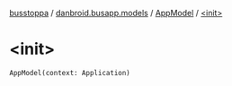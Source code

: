 [busstoppa](../../index.md) / [danbroid.busapp.models](../index.md) / [AppModel](index.md) / [&lt;init&gt;](./-init-.md)

# &lt;init&gt;

`AppModel(context: Application)`
